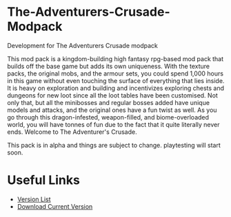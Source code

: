 # The-Adventurers-Crusade-Modpack
Development for The Adventurers Crusade modpack

This mod pack is a kingdom-building high fantasy rpg-based mod pack that builds off the base game but adds its own uniqueness. With the texture packs, the original mobs, and the armour sets, you could spend 1,000 hours in this game without even touching the surface of everything that lies inside. It is heavy on exploration and building and incentivizes exploring chests and dungeons for new loot since all the loot tables have been customised. Not only that, but all the minibosses and regular bosses added have unique models and attacks, and the original ones have a fun twist as well. As you go through this dragon-infested, weapon-filled, and biome-overloaded world, you will have tonnes of fun due to the fact that it quite literally never ends. Welcome to The Adventurer's Crusade.

This pack is in alpha and things are subject to change.
playtesting will start soon.

# Useful Links
- [Version List](https://github.com/DalaisonTheBone2/The-Adventurers-Crusade-Modpack/tree/main/Versions)
- [Download Current Version]()

